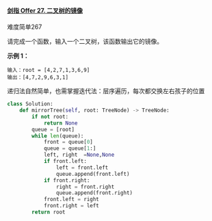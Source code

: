 #### [剑指 Offer 27. 二叉树的镜像](https://leetcode.cn/problems/er-cha-shu-de-jing-xiang-lcof/)

难度简单267

请完成一个函数，输入一个二叉树，该函数输出它的镜像。

**示例 1：**

```
输入：root = [4,2,7,1,3,6,9]
输出：[4,7,2,9,6,3,1]
```

递归法自然简单，也需掌握迭代法：层序遍历，每次都交换左右孩子的位置

```python
class Solution:
    def mirrorTree(self, root: TreeNode) -> TreeNode:
        if not root:
            return None
        queue = [root]
        while len(queue):
            front = queue[0]
            queue = queue[1:]
            left, right  =None,None
            if front.left:
                left = front.left
                queue.append(front.left)
            if front.right:
                right = front.right
                queue.append(front.right)
            front.left = right
            front.right = left
        return root
```

